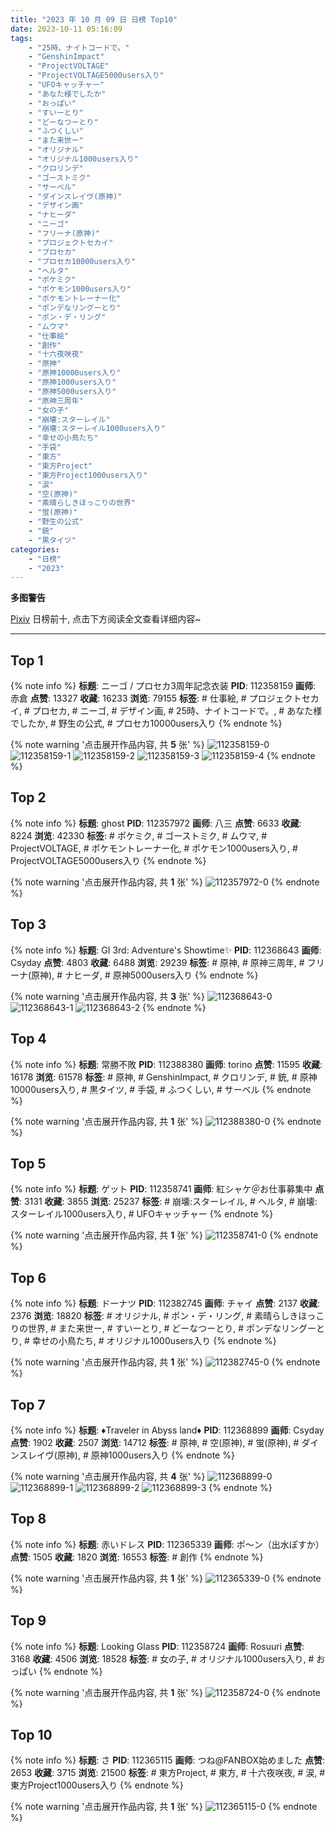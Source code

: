 ```yaml
---
title: "2023 年 10 月 09 日 日榜 Top10"
date: 2023-10-11 05:16:09
tags:
    - "25時、ナイトコードで。"
    - "GenshinImpact"
    - "ProjectVOLTAGE"
    - "ProjectVOLTAGE5000users入り"
    - "UFOキャッチャー"
    - "あなた様でしたか"
    - "おっぱい"
    - "すいーとり"
    - "どーなつーとり"
    - "ふつくしい"
    - "また来世ー"
    - "オリジナル"
    - "オリジナル1000users入り"
    - "クロリンデ"
    - "ゴーストミク"
    - "サーベル"
    - "ダインスレイヴ(原神)"
    - "デザイン画"
    - "ナヒーダ"
    - "ニーゴ"
    - "フリーナ(原神)"
    - "プロジェクトセカイ"
    - "プロセカ"
    - "プロセカ10000users入り"
    - "ヘルタ"
    - "ポケミク"
    - "ポケモン1000users入り"
    - "ポケモントレーナー化"
    - "ポンデなリングーとり"
    - "ポン・デ・リング"
    - "ムウマ"
    - "仕事絵"
    - "創作"
    - "十六夜咲夜"
    - "原神"
    - "原神10000users入り"
    - "原神1000users入り"
    - "原神5000users入り"
    - "原神三周年"
    - "女の子"
    - "崩壊:スターレイル"
    - "崩壊:スターレイル1000users入り"
    - "幸せの小鳥たち"
    - "手袋"
    - "東方"
    - "東方Project"
    - "東方Project1000users入り"
    - "涙"
    - "空(原神)"
    - "素晴らしきほっこりの世界"
    - "蛍(原神)"
    - "野生の公式"
    - "銃"
    - "黒タイツ"
categories:
    - "日榜"
    - "2023"
---
```


<i class="fa fa-triangle-exclamation"></i>**多图警告**<i class="fa fa-triangle-exclamation"></i>

[Pixiv](https://www.pixiv.net/) 日榜前十, 点击下方阅读全文查看详细内容~

<!-- more -->

---

## Top 1

{% note info %}
**标题**: ニーゴ / プロセカ3周年記念衣装
**PID**: 112358159 **画师**: 赤倉
**点赞**: 13327 **收藏**: 16233 **浏览**: 79155
**标签**: # 仕事絵, # プロジェクトセカイ, # プロセカ, # ニーゴ, # デザイン画, # 25時、ナイトコードで。, # あなた様でしたか, # 野生の公式, # プロセカ10000users入り
{% endnote %}

{% note warning '点击展开作品内容, 共 **5** 张' %}
![112358159-0](https://i.pixiv.re/img-original/img/2023/10/08/00/01/13/112358159_p0.png)
![112358159-1](https://i.pixiv.re/img-original/img/2023/10/08/00/01/13/112358159_p1.png)
![112358159-2](https://i.pixiv.re/img-original/img/2023/10/08/00/01/13/112358159_p2.png)
![112358159-3](https://i.pixiv.re/img-original/img/2023/10/08/00/01/13/112358159_p3.png)
![112358159-4](https://i.pixiv.re/img-original/img/2023/10/08/00/01/13/112358159_p4.png)
{% endnote %}

## Top 2

{% note info %}
**标题**: ghost
**PID**: 112357972 **画师**: 八三
**点赞**: 6633 **收藏**: 8224 **浏览**: 42330
**标签**: # ポケミク, # ゴーストミク, # ムウマ, # ProjectVOLTAGE, # ポケモントレーナー化, # ポケモン1000users入り, # ProjectVOLTAGE5000users入り
{% endnote %}

{% note warning '点击展开作品内容, 共 **1** 张' %}
![112357972-0](https://i.pixiv.re/img-original/img/2023/10/08/00/00/19/112357972_p0.png)
{% endnote %}

## Top 3

{% note info %}
**标题**: GI 3rd: Adventure's Showtime✨
**PID**: 112368643 **画师**: Csyday
**点赞**: 4803 **收藏**: 6488 **浏览**: 29239
**标签**: # 原神, # 原神三周年, # フリーナ(原神), # ナヒーダ, # 原神5000users入り
{% endnote %}

{% note warning '点击展开作品内容, 共 **3** 张' %}
![112368643-0](https://i.pixiv.re/img-original/img/2023/10/08/11/08/03/112368643_p0.png)
![112368643-1](https://i.pixiv.re/img-original/img/2023/10/08/11/08/03/112368643_p1.png)
![112368643-2](https://i.pixiv.re/img-original/img/2023/10/08/11/08/03/112368643_p2.png)
{% endnote %}

## Top 4

{% note info %}
**标题**: 常勝不敗
**PID**: 112388380 **画师**: torino
**点赞**: 11595 **收藏**: 16178 **浏览**: 61578
**标签**: # 原神, # GenshinImpact, # クロリンデ, # 銃, # 原神10000users入り, # 黒タイツ, # 手袋, # ふつくしい, # サーベル
{% endnote %}

{% note warning '点击展开作品内容, 共 **1** 张' %}
![112388380-0](https://i.pixiv.re/img-original/img/2023/10/09/00/00/13/112388380_p0.jpg)
{% endnote %}

## Top 5

{% note info %}
**标题**: ゲット
**PID**: 112358741 **画师**: 紅シャケ＠お仕事募集中
**点赞**: 3131 **收藏**: 3855 **浏览**: 25237
**标签**: # 崩壊:スターレイル, # ヘルタ, # 崩壊:スターレイル1000users入り, # UFOキャッチャー
{% endnote %}

{% note warning '点击展开作品内容, 共 **1** 张' %}
![112358741-0](https://i.pixiv.re/img-original/img/2023/10/08/00/15/18/112358741_p0.jpg)
{% endnote %}

## Top 6

{% note info %}
**标题**: ドーナツ
**PID**: 112382745 **画师**: チャイ
**点赞**: 2137 **收藏**: 2376 **浏览**: 18820
**标签**: # オリジナル, # ポン・デ・リング, # 素晴らしきほっこりの世界, # また来世ー, # すいーとり, # どーなつーとり, # ポンデなリングーとり, # 幸せの小鳥たち, # オリジナル1000users入り
{% endnote %}

{% note warning '点击展开作品内容, 共 **1** 张' %}
![112382745-0](https://i.pixiv.re/img-original/img/2023/10/08/21/11/56/112382745_p0.png)
{% endnote %}

## Top 7

{% note info %}
**标题**: ♦Traveler in Abyss land♦
**PID**: 112368899 **画师**: Csyday
**点赞**: 1902 **收藏**: 2507 **浏览**: 14712
**标签**: # 原神, # 空(原神), # 蛍(原神), # ダインスレイヴ(原神), # 原神1000users入り
{% endnote %}

{% note warning '点击展开作品内容, 共 **4** 张' %}
![112368899-0](https://i.pixiv.re/img-original/img/2023/10/08/11/23/48/112368899_p0.png)
![112368899-1](https://i.pixiv.re/img-original/img/2023/10/08/11/23/48/112368899_p1.png)
![112368899-2](https://i.pixiv.re/img-original/img/2023/10/08/11/23/48/112368899_p2.png)
![112368899-3](https://i.pixiv.re/img-original/img/2023/10/08/11/23/48/112368899_p3.png)
{% endnote %}

## Top 8

{% note info %}
**标题**: 赤いドレス
**PID**: 112365339 **画师**: ポ～ン（出水ぽすか）
**点赞**: 1505 **收藏**: 1820 **浏览**: 16553
**标签**: # 創作
{% endnote %}

{% note warning '点击展开作品内容, 共 **1** 张' %}
![112365339-0](https://i.pixiv.re/img-original/img/2023/10/08/07/30/00/112365339_p0.jpg)
{% endnote %}

## Top 9

{% note info %}
**标题**: Looking Glass
**PID**: 112358724 **画师**: Rosuuri
**点赞**: 3168 **收藏**: 4506 **浏览**: 18528
**标签**: # 女の子, # オリジナル1000users入り, # おっぱい
{% endnote %}

{% note warning '点击展开作品内容, 共 **1** 张' %}
![112358724-0](https://i.pixiv.re/img-original/img/2023/10/08/00/15/00/112358724_p0.png)
{% endnote %}

## Top 10

{% note info %}
**标题**: さ
**PID**: 112365115 **画师**: つね@FANBOX始めました
**点赞**: 2653 **收藏**: 3715 **浏览**: 21500
**标签**: # 東方Project, # 東方, # 十六夜咲夜, # 涙, # 東方Project1000users入り
{% endnote %}

{% note warning '点击展开作品内容, 共 **1** 张' %}
![112365115-0](https://i.pixiv.re/img-original/img/2023/10/08/07/08/32/112365115_p0.png)
{% endnote %}
